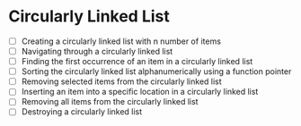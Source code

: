 # Circularly Linked List

- [ ] Creating a circularly linked list with n number of items
- [ ] Navigating through a circularly linked list
- [ ] Finding the first occurrence of an item in a circularly linked list
- [ ] Sorting the circularly linked list alphanumerically using a function pointer
- [ ] Removing selected items from the circularly linked list
- [ ] Inserting an item into a specific location in a circularly linked list
- [ ] Removing all items from the circularly linked list
- [ ] Destroying a circularly linked list
